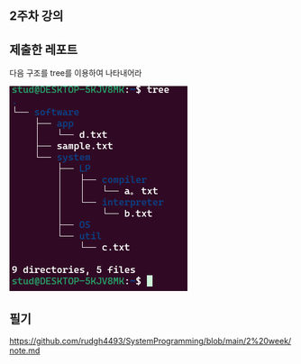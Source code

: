 ## 2주차 강의


## 제출한 레포트  

다음 구조를 tree를 이용하여 나타내어라

![report.png](report.png)


## 필기

https://github.com/rudgh4493/SystemProgramming/blob/main/2%20week/note.md
